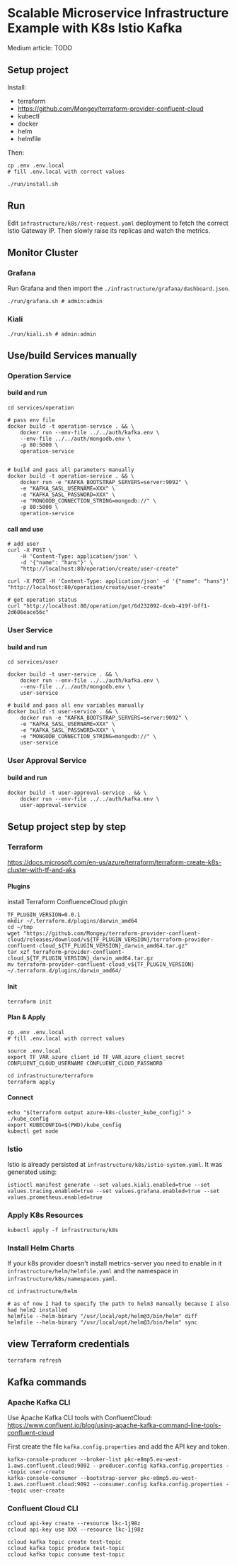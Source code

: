 # Scalable Microservice Infrastructure Example with K8s Istio Kafka

Medium article: TODO

## Setup project
Install:
* terraform
* https://github.com/Mongey/terraform-provider-confluent-cloud
* kubectl
* docker
* helm
* helmfile

Then:
```
cp .env .env.local
# fill .env.local with correct values

./run/install.sh
```

## Run
Edit `infrastructure/k8s/rest-request.yaml` deployment to fetch the correct Istio Gateway IP. Then slowly
raise its replicas and watch the metrics.



## Monitor Cluster

### Grafana
Run Grafana and then import the `./infrastructure/grafana/dashboard.json`.

```
./run/grafana.sh # admin:admin
```

### Kiali
```
./run/kiali.sh # admin:admin
```



## Use/build Services manually

### Operation Service

#### build and run
```
cd services/operation

# pass env file
docker build -t operation-service . && \
    docker run --env-file ../../auth/kafka.env \
    --env-file ../../auth/mongodb.env \
    -p 80:5000 \
    operation-service


# build and pass all parameters manually
docker build -t operation-service . && \
    docker run -e "KAFKA_BOOTSTRAP_SERVERS=server:9092" \
    -e "KAFKA_SASL_USERNAME=XXX" \
    -e "KAFKA_SASL_PASSWORD=XXX" \
    -e "MONGODB_CONNECTION_STRING=mongodb://" \
    -p 80:5000 \
    operation-service
```

#### call and use
```
# add user
curl -X POST \
    -H 'Content-Type: application/json' \
    -d '{"name": "hans"}' \
    "http://localhost:80/operation/create/user-create"

curl -X POST -H 'Content-Type: application/json' -d '{"name": "hans"}' "http://localhost:80/operation/create/user-create"

# get operation status
curl "http://localhost:80/operation/get/6d232092-dceb-419f-bff1-2d686eace56c"
```


### User Service

#### build and run
```
cd services/user

docker build -t user-service . && \
    docker run --env-file ../../auth/kafka.env \
    --env-file ../../auth/mongodb.env \
    user-service

# build and pass all env variables manually
docker build -t user-service . && \
    docker run -e "KAFKA_BOOTSTRAP_SERVERS=server:9092" \
    -e "KAFKA_SASL_USERNAME=XXX" \
    -e "KAFKA_SASL_PASSWORD=XXX" \
    -e "MONGODB_CONNECTION_STRING=mongodb://" \
    user-service
```


### User Approval Service

#### build and run
```
docker build -t user-approval-service . && \
    docker run --env-file ../../auth/kafka.env \
    user-approval-service
```




## Setup project step by step

### Terraform
https://docs.microsoft.com/en-us/azure/terraform/terraform-create-k8s-cluster-with-tf-and-aks

#### Plugins

install Terraform ConfluenceCloud plugin
```
TF_PLUGIN_VERSION=0.0.1
mkdir ~/.terraform.d/plugins/darwin_amd64
cd ~/tmp
wget "https://github.com/Mongey/terraform-provider-confluent-cloud/releases/download/v${TF_PLUGIN_VERSION}/terraform-provider-confluent-cloud_${TF_PLUGIN_VERSION}_darwin_amd64.tar.gz"
tar xzf terraform-provider-confluent-cloud_${TF_PLUGIN_VERSION}_darwin_amd64.tar.gz
mv terraform-provider-confluent-cloud_v${TF_PLUGIN_VERSION} ~/.terraform.d/plugins/darwin_amd64/
```

#### Init
```
terraform init
```

#### Plan & Apply
```
cp .env .env.local
# fill .env.local with correct values

source .env.local
export TF_VAR_azure_client_id TF_VAR_azure_client_secret CONFLUENT_CLOUD_USERNAME CONFLUENT_CLOUD_PASSWORD

cd infrastructure/terraform
terraform apply
```

#### Connect
```
echo "$(terraform output azure-k8s-cluster_kube_config)" > ./kube_config
export KUBECONFIG=$(PWD)/kube_config
kubectl get node
```


### Istio
Istio is already persisted at `infrastructure/k8s/istio-system.yaml`. It was generated using:
```
istioctl manifest generate --set values.kiali.enabled=true --set values.tracing.enabled=true --set values.grafana.enabled=true --set values.prometheus.enabled=true
```


### Apply K8s Resources
```
kubectl apply -f infrastructure/k8s
```


### Install Helm Charts
If your k8s provider doesn't install metrics-server you need to enable in it `infrastructure/helm/helmfile.yaml`
and the namespace in `infrastructure/k8s/namespaces.yaml`.

```
cd infrastructure/helm

# as of now I had to specify the path to helm3 manually because I also had helm2 installed
helmfile --helm-binary "/usr/local/opt/helm@3/bin/helm" diff
helmfile --helm-binary "/usr/local/opt/helm@3/bin/helm" sync
```


## view Terraform credentials
```
terraform refresh
```


## Kafka commands

### Apache Kafka CLI
Use Apache Kafka CLI tools with ConfluentCloud:
https://www.confluent.io/blog/using-apache-kafka-command-line-tools-confluent-cloud

First create the file `kafka.config.properties` and add the API key and token.

```
kafka-console-producer --broker-list pkc-e8mp5.eu-west-1.aws.confluent.cloud:9092 --producer.config kafka.config.properties --topic user-create
kafka-console-consumer --bootstrap-server pkc-e8mp5.eu-west-1.aws.confluent.cloud:9092 --consumer.config kafka.config.properties --topic user-create
```



### Confluent Cloud CLI
```
ccloud api-key create --resource lkc-1j98z
ccloud api-key use XXX --resource lkc-1j98z

ccloud kafka topic create test-topic
ccloud kafka topic produce test-topic
ccloud kafka topic consume test-topic
```
